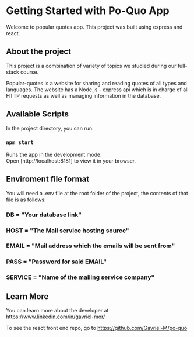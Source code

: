 # Getting Started with Po-Quo App

Welcome to popular quotes app. This project was built using express and react.

## About the project

This project is a combination of variety of topics we studied during our full-stack course.

Popular-quotes is a website for sharing and reading quotes of all types and languages. 
The website has a Node.js - express api which is in charge of all HTTP requests as well as managing information in the database.


## Available Scripts

In the project directory, you can run:

### `npm start`

Runs the app in the development mode.\
Open [http://localhost:8181] to view it in your browser.

## Enviroment file format

You will need a .env file at the root folder of the project, the contents of that file is as follows:
### DB = "Your database link"
### HOST = "The Mail service hosting source"
### EMAIL = "Mail address which the emails will be sent from"
### PASS = "Password for said EMAIL"
### SERVICE = "Name of the mailing service company"


## Learn More

You can learn more about the developer at https://www.linkedin.com/in/gavriel-mor/ 

To see the react front end repo, go to https://github.com/Gavriel-M/po-quo 
